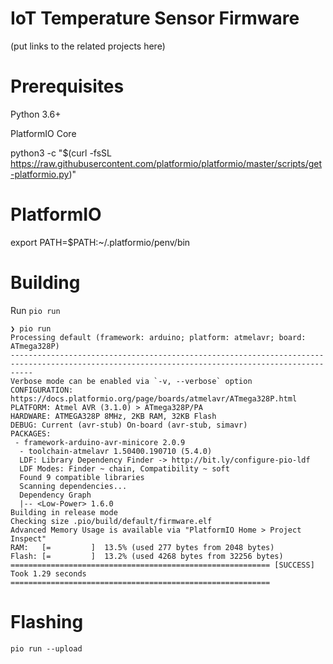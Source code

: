 # IoT Temperature Sensor Firmware

(put links to the related projects here)

# Prerequisites

Python 3.6+

PlatformIO Core

python3 -c "$(curl -fsSL https://raw.githubusercontent.com/platformio/platformio/master/scripts/get-platformio.py)"

# PlatformIO 

export PATH=$PATH:~/.platformio/penv/bin

# Building

Run `pio run`

```
❯ pio run
Processing default (framework: arduino; platform: atmelavr; board: ATmega328P)
-------------------------------------------------------------------------------------------------------------------------------------------------
Verbose mode can be enabled via `-v, --verbose` option
CONFIGURATION: https://docs.platformio.org/page/boards/atmelavr/ATmega328P.html
PLATFORM: Atmel AVR (3.1.0) > ATmega328P/PA
HARDWARE: ATMEGA328P 8MHz, 2KB RAM, 32KB Flash
DEBUG: Current (avr-stub) On-board (avr-stub, simavr)
PACKAGES:
 - framework-arduino-avr-minicore 2.0.9
  - toolchain-atmelavr 1.50400.190710 (5.4.0)
  LDF: Library Dependency Finder -> http://bit.ly/configure-pio-ldf
  LDF Modes: Finder ~ chain, Compatibility ~ soft
  Found 9 compatible libraries
  Scanning dependencies...
  Dependency Graph
  |-- <Low-Power> 1.6.0
Building in release mode
Checking size .pio/build/default/firmware.elf
Advanced Memory Usage is available via "PlatformIO Home > Project Inspect"
RAM:   [=         ]  13.5% (used 277 bytes from 2048 bytes)
Flash: [=         ]  13.2% (used 4268 bytes from 32256 bytes)
========================================================== [SUCCESS] Took 1.29 seconds ==========================================================
```

# Flashing
`pio run --upload`
